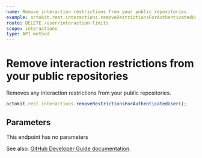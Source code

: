 ```yaml
---
name: Remove interaction restrictions from your public repositories
example: octokit.rest.interactions.removeRestrictionsForAuthenticatedUser()
route: DELETE /user/interaction-limits
scope: interactions
type: API method
---
```


# Remove interaction restrictions from your public repositories

Removes any interaction restrictions from your public repositories.

```js
octokit.rest.interactions.removeRestrictionsForAuthenticatedUser();
```

## Parameters

This endpoint has no parameters

See also: [GitHub Developer Guide documentation](https://docs.github.com/rest/reference/interactions#remove-interaction-restrictions-from-your-public-repositories).
